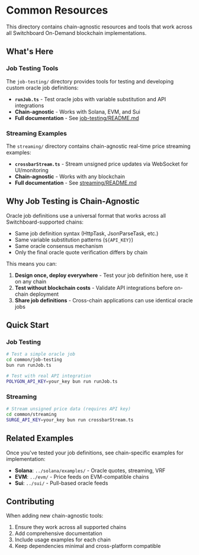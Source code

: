 # Common Resources

This directory contains chain-agnostic resources and tools that work across all Switchboard On-Demand blockchain implementations.

## What's Here

### Job Testing Tools
The `job-testing/` directory provides tools for testing and developing custom oracle job definitions:
- **`runJob.ts`** - Test oracle jobs with variable substitution and API integrations
- **Chain-agnostic** - Works with Solana, EVM, and Sui
- **Full documentation** - See [job-testing/README.md](./job-testing/README.md)

### Streaming Examples
The `streaming/` directory contains chain-agnostic real-time price streaming examples:
- **`crossbarStream.ts`** - Stream unsigned price updates via WebSocket for UI/monitoring
- **Chain-agnostic** - Works with any blockchain
- **Full documentation** - See [streaming/README.md](./streaming/README.md)

## Why Job Testing is Chain-Agnostic

Oracle job definitions use a universal format that works across all Switchboard-supported chains:
- Same job definition syntax (HttpTask, JsonParseTask, etc.)
- Same variable substitution patterns (`${API_KEY}`)
- Same oracle consensus mechanism
- Only the final oracle quote verification differs by chain

This means you can:
1. **Design once, deploy everywhere** - Test your job definition here, use it on any chain
2. **Test without blockchain costs** - Validate API integrations before on-chain deployment
3. **Share job definitions** - Cross-chain applications can use identical oracle jobs

## Quick Start

### Job Testing
```bash
# Test a simple oracle job
cd common/job-testing
bun run runJob.ts

# Test with real API integration
POLYGON_API_KEY=your_key bun run runJob.ts
```

### Streaming
```bash
# Stream unsigned price data (requires API key)
cd common/streaming
SURGE_API_KEY=your_key bun run crossbarStream.ts
```

## Related Examples

Once you've tested your job definitions, see chain-specific examples for implementation:
- **Solana**: `../solana/examples/` - Oracle quotes, streaming, VRF
- **EVM**: `../evm/` - Price feeds on EVM-compatible chains
- **Sui**: `../sui/` - Pull-based oracle feeds

## Contributing

When adding new chain-agnostic tools:
1. Ensure they work across all supported chains
2. Add comprehensive documentation
3. Include usage examples for each chain
4. Keep dependencies minimal and cross-platform compatible

